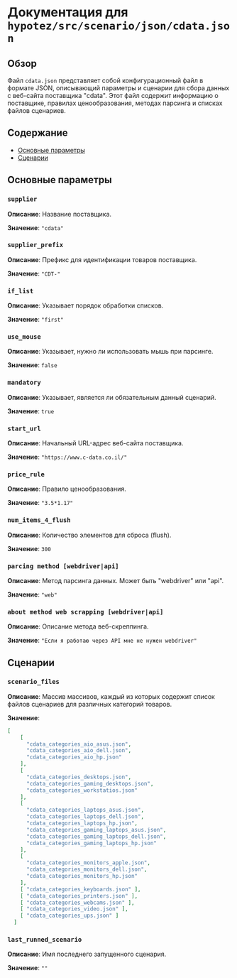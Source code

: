 # Документация для `hypotez/src/scenario/json/cdata.json`

## Обзор

Файл `cdata.json` представляет собой конфигурационный файл в формате JSON, описывающий параметры и сценарии для сбора данных с веб-сайта поставщика "cdata". Этот файл содержит информацию о поставщике, правилах ценообразования, методах парсинга и списках файлов сценариев.

## Содержание

- [Основные параметры](#основные-параметры)
- [Сценарии](#сценарии)

## Основные параметры

### `supplier`

**Описание**: Название поставщика.

**Значение**: `"cdata"`

### `supplier_prefix`

**Описание**: Префикс для идентификации товаров поставщика.

**Значение**: `"CDT-"`

### `if_list`

**Описание**:  Указывает порядок обработки списков.

**Значение**: `"first"`

### `use_mouse`

**Описание**: Указывает, нужно ли использовать мышь при парсинге.

**Значение**: `false`

### `mandatory`

**Описание**: Указывает, является ли обязательным данный сценарий.

**Значение**: `true`

### `start_url`

**Описание**: Начальный URL-адрес веб-сайта поставщика.

**Значение**: `"https://www.c-data.co.il/"`

### `price_rule`

**Описание**: Правило ценообразования.

**Значение**: `"3.5*1.17"`

### `num_items_4_flush`

**Описание**: Количество элементов для сброса (flush).

**Значение**: `300`

### `parcing method [webdriver|api]`

**Описание**: Метод парсинга данных. Может быть "webdriver" или "api".

**Значение**: `"web"`

### `about method web scrapping [webdriver|api]`

**Описание**: Описание метода веб-скреппинга.

**Значение**: `"Если я работаю через API мне не нужен webdriver"`

## Сценарии

### `scenario_files`

**Описание**: Массив массивов, каждый из которых содержит список файлов сценариев для различных категорий товаров.

**Значение**:

```json
[
    [
      "cdata_categories_aio_asus.json",
      "cdata_categories_aio_dell.json",
      "cdata_categories_aio_hp.json"
    ],
    [
      "cdata_categories_desktops.json",
      "cdata_categories_gaming_desktops.json",
      "cdata_categories_workstatios.json"
    ],
    [
      "cdata_categories_laptops_asus.json",
      "cdata_categories_laptops_dell.json",
      "cdata_categories_laptops_hp.json",
      "cdata_categories_gaming_laptops_asus.json",
      "cdata_categories_gaming_laptops_dell.json",
      "cdata_categories_gaming_laptops_hp.json"
    ],
    [
      "cdata_categories_monitors_apple.json",
      "cdata_categories_monitors_dell.json",
      "cdata_categories_monitors_hp.json"
    ],
    [ "cdata_categories_keyboards.json" ],
    [ "cdata_categories_printers.json" ],
    [ "cdata_categories_webcams.json" ],
    [ "cdata_categories_video.json" ],
    [ "cdata_categories_ups.json" ]
  ]
```

### `last_runned_scenario`

**Описание**: Имя последнего запущенного сценария.

**Значение**: `""`